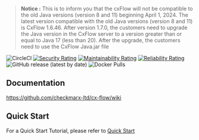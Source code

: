 > **Notice :** This is to inform you that the cxFlow will not be compatible to the old Java versions (version 8 and 11) beginning April 1, 2024.
The latest version compatible with the old Java versions (version 8 and 11) is CxFlow 1.6.46.
After version 1.7.0, the customers need to upgrade the Java version in the CxFlow server to a version greater than or equal to Java 17 (less than 20).
After the upgrade, the customers need to use the CxFlow Java.jar file 

![CircleCI](https://img.shields.io/circleci/build/github/checkmarx-ltd/cx-flow)
[![Security Rating](https://sonarcloud.io/api/project_badges/measure?project=checkmarx-ltd_cx-flow&metric=security_rating)](https://sonarcloud.io/dashboard?id=checkmarx-ltd_cx-flow)
[![Maintainability Rating](https://sonarcloud.io/api/project_badges/measure?project=checkmarx-ltd_cx-flow&metric=sqale_rating)](https://sonarcloud.io/dashboard?id=checkmarx-ltd_cx-flow)
[![Reliability Rating](https://sonarcloud.io/api/project_badges/measure?project=checkmarx-ltd_cx-flow&metric=reliability_rating)](https://sonarcloud.io/dashboard?id=checkmarx-ltd_cx-flow)
![GitHub release (latest by date)](https://img.shields.io/github/v/release/checkmarx-ltd/cx-flow)
![Docker Pulls](https://img.shields.io/docker/pulls/checkmarx/cx-flow)
## Documentation
https://github.com/checkmarx-ltd/cx-flow/wiki

## Quick Start
For a Quick Start Tutorial, please refer to [Quick Start](https://github.com/checkmarx-ltd/cx-flow/wiki/Tutorials#quickstart)

